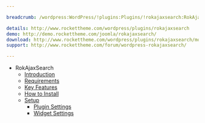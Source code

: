 ```yaml
---

breadcrumb: /wordpress:WordPress/!plugins:Plugins/!rokajaxsearch:RokAjaxSearch

details: http://www.rockettheme.com/wordpress/plugins/rokajaxsearch
demo: http://demo.rockettheme.com/joomla/rokajaxsearch/
download: http://www.rockettheme.com/wordpress/plugins/rokajaxsearch/modal/downloads
support: http://www.rockettheme.com/forum/wordpress-rokajaxsearch/

---
```


* RokAjaxSearch
    * [Introduction]()
    * [Requirements](INDEX.md#requirements)
    * [Key Features](INDEX.md#key-features)
    * [How to Install](INDEX.md#how-to-install)
    * [Setup](rokajaxsearch_use.md)
    	* [Plugin Settings](rokajaxsearch_use.md#plugin-settings)
    	* [Widget Settings](rokajaxsearch_use.md#widget-settings)